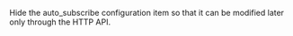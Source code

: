 Hide the auto_subscribe configuration item so that it can be modified later only through the HTTP API.

